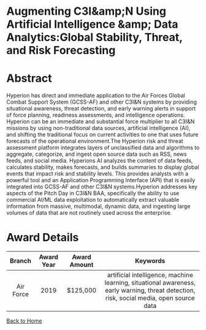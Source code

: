 
Augmenting C3I&amp;amp;N Using Artificial Intelligence &amp;amp; Data Analytics:Global Stability, Threat, and Risk Forecasting
==============================================================================================================================

# Abstract


Hyperion has direct and immediate application to the Air Forces Global Combat Support System (GCSS-AF) and other C3I&amp;N systems by providing situational awareness, threat detection, and early warning alerts in support of force planning, readiness assessments, and intelligence operations. Hyperion can be an immediate and substantial force multiplier to all C3I&amp;N missions by using non-traditional data sources, artificial intelligence (AI), and shifting the traditional focus on current activities to one that uses future forecasts of the operational environment.The Hyperion risk and threat assessment platform integrates layers of unclassified data and algorithms to aggregate, categorize, and ingest open source data such as RSS, news feeds, and social media. Hyperions AI analyzes the content of data feeds, calculates stability, makes forecasts, and builds summaries to display global events that impact risk and stability levels. This provides analysts with a powerful tool and an Application Programming Interface (API) that is easily integrated into GCSS-AF and other C3I&amp;N systems.Hyperion addresses key aspects of the Pitch Day in C3I&amp;N BAA, specifically the ability to use commercial AI/ML data exploitation to automatically extract valuable information from massive, multimodal, dynamic data, and ingesting large volumes of data that are not routinely used across the enterprise.  

# Award Details

|Branch|Award Year|Award Amount|Keywords|
| :---: | :---: | :---: | :---: |
|Air Force|2019|$125,000|artificial intelligence, machine learning, situational awareness, early warning, threat detection, risk, social media, open source data|
  
  


[Back to Home](https://github.com/chrischow/dod_sbir_awards#20)